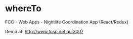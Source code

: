 # whereTo
FCC - Web Apps - Nightlife Coordination App (React/Redux)

Demo at: http://www.tosp.net.au:3007


